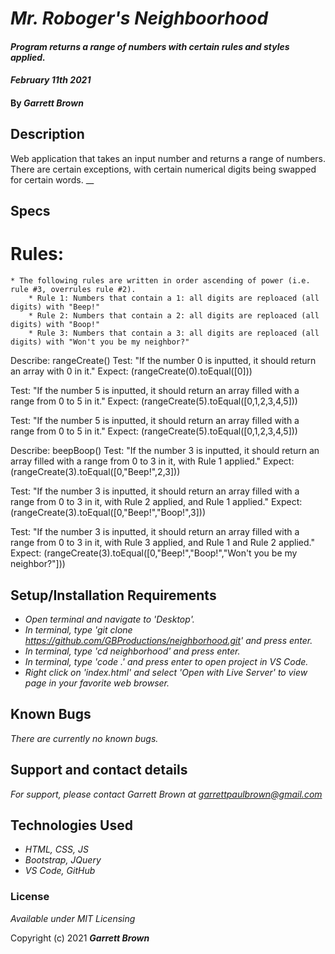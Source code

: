 # _Mr. Roboger's Neighboorhood_

#### _Program returns a range of numbers with certain rules and styles applied._
#### _February 11th 2021_

#### By _**Garrett Brown**_

## Description
Web application that takes an input number and returns a range of numbers. There are certain exceptions, with certain numerical digits being swapped for certain words.
__

## Specs
# Rules:
    * The following rules are written in order ascending of power (i.e. rule #3, overrules rule #2).
        * Rule 1: Numbers that contain a 1: all digits are reploaced (all digits) with "Beep!"
        * Rule 2: Numbers that contain a 2: all digits are reploaced (all digits) with "Boop!"
        * Rule 3: Numbers that contain a 3: all digits are reploaced (all digits) with "Won't you be my neighbor?"


Describe: rangeCreate()
Test: "If the number 0 is inputted, it should return an array with 0 in it."
Expect: (rangeCreate(0).toEqual([0]))

Test: "If the number 5 is inputted, it should return an array filled with a range from 0 to 5 in it."
Expect: (rangeCreate(5).toEqual([0,1,2,3,4,5]))

Test: "If the number 5 is inputted, it should return an array filled with a range from 0 to 5 in it."
Expect: (rangeCreate(5).toEqual([0,1,2,3,4,5]))



Describe: beepBoop()
Test: "If the number 3 is inputted, it should return an array filled with a range from 0 to 3 in it, with Rule 1 applied."
Expect: (rangeCreate(3).toEqual([0,"Beep!",2,3]))

Test: "If the number 3 is inputted, it should return an array filled with a range from 0 to 3 in it, with Rule 2 applied, and Rule 1 applied."
Expect: (rangeCreate(3).toEqual([0,"Beep!","Boop!",3]))

Test: "If the number 3 is inputted, it should return an array filled with a range from 0 to 3 in it, with Rule 3 applied, and Rule 1 and Rule 2 applied."
Expect: (rangeCreate(3).toEqual([0,"Beep!","Boop!","Won't you be my neighbor?"]))



## Setup/Installation Requirements


* _Open terminal and navigate to 'Desktop'._
* _In terminal, type 'git clone https://github.com/GBProductions/neighborhood.git' and press enter._
* _In terminal, type 'cd neighborhood' and press enter._
* _In terminal, type 'code .' and press enter to open project in VS Code._
* _Right click on 'index.html' and select 'Open with Live Server' to view page in your favorite web browser._


## Known Bugs

_There are currently no known bugs._

## Support and contact details

_For support, please contact Garrett Brown at <garrettpaulbrown@gmail.com>_

## Technologies Used

* _HTML, CSS, JS_
* _Bootstrap, JQuery_
* _VS Code, GitHub_

### License

*Available under MIT Licensing*

Copyright (c) 2021 **_Garrett Brown_**